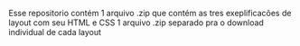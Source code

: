 Esse repositorio contém 
1 arquivo .zip que contém as tres exeplificacões de layout com seu HTML e CSS 
1 arquivo .zip separado pra o download individual de cada layout
